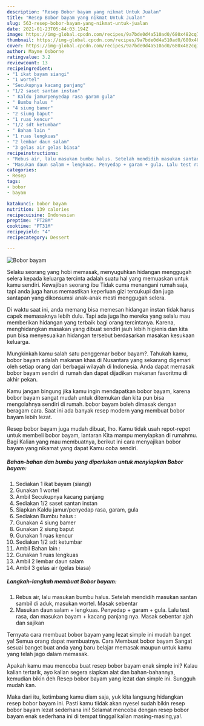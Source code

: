 ```yaml
---
description: "Resep Bobor bayam yang nikmat Untuk Jualan"
title: "Resep Bobor bayam yang nikmat Untuk Jualan"
slug: 563-resep-bobor-bayam-yang-nikmat-untuk-jualan
date: 2021-01-23T05:44:03.194Z
image: https://img-global.cpcdn.com/recipes/9a7bde0d4a510ad0/680x482cq70/bobor-bayam-foto-resep-utama.jpg
thumbnail: https://img-global.cpcdn.com/recipes/9a7bde0d4a510ad0/680x482cq70/bobor-bayam-foto-resep-utama.jpg
cover: https://img-global.cpcdn.com/recipes/9a7bde0d4a510ad0/680x482cq70/bobor-bayam-foto-resep-utama.jpg
author: Mayme Osborne
ratingvalue: 3.2
reviewcount: 13
recipeingredient:
- "1 ikat bayam siangi"
- "1 wortel"
- "Secukupnya kacang panjang"
- "1/2 saset santan instan"
- " Kaldu jamurpenyedap rasa garam gula"
- " Bumbu halus "
- "4 siung bamer"
- "2 siung baput"
- "1 ruas kencur"
- "1/2 sdt ketumbar"
- " Bahan lain "
- "1 ruas lengkuas"
- "2 lembar daun salam"
- "3 gelas air gelas biasa"
recipeinstructions:
- "Rebus air, lalu masukan bumbu halus. Setelah mendidih masukan santan sambil di aduk, masukan wortel. Masak sebentar"
- "Masukan daun salam + lengkuas. Penyedap + garam + gula. Lalu test rasa, dan masukan bayam + kacang panjang nya. Masak sebentar ajah dan sajikan"
categories:
- Resep
tags:
- bobor
- bayam

katakunci: bobor bayam 
nutrition: 139 calories
recipecuisine: Indonesian
preptime: "PT28M"
cooktime: "PT31M"
recipeyield: "4"
recipecategory: Dessert

---
```



![Bobor bayam](https://img-global.cpcdn.com/recipes/9a7bde0d4a510ad0/680x482cq70/bobor-bayam-foto-resep-utama.jpg)

Selaku seorang yang hobi memasak, menyuguhkan hidangan menggugah selera kepada keluarga tercinta adalah suatu hal yang memuaskan untuk kamu sendiri. Kewajiban seorang ibu Tidak cuma menangani rumah saja, tapi anda juga harus memastikan keperluan gizi tercukupi dan juga santapan yang dikonsumsi anak-anak mesti menggugah selera.

Di waktu  saat ini, anda memang bisa memesan hidangan instan tidak harus capek memasaknya lebih dulu. Tapi ada juga lho mereka yang selalu mau memberikan hidangan yang terbaik bagi orang tercintanya. Karena, menghidangkan masakan yang dibuat sendiri jauh lebih higienis dan kita pun bisa menyesuaikan hidangan tersebut berdasarkan masakan kesukaan keluarga. 



Mungkinkah kamu salah satu penggemar bobor bayam?. Tahukah kamu, bobor bayam adalah makanan khas di Nusantara yang sekarang digemari oleh setiap orang dari berbagai wilayah di Indonesia. Anda dapat memasak bobor bayam sendiri di rumah dan dapat dijadikan makanan favoritmu di akhir pekan.

Kamu jangan bingung jika kamu ingin mendapatkan bobor bayam, karena bobor bayam sangat mudah untuk ditemukan dan kita pun bisa mengolahnya sendiri di rumah. bobor bayam boleh dimasak dengan beragam cara. Saat ini ada banyak resep modern yang membuat bobor bayam lebih lezat.

Resep bobor bayam juga mudah dibuat, lho. Kamu tidak usah repot-repot untuk membeli bobor bayam, lantaran Kita mampu menyiapkan di rumahmu. Bagi Kalian yang mau membuatnya, berikut ini cara menyajikan bobor bayam yang nikamat yang dapat Kamu coba sendiri.

<!--inarticleads1-->

##### Bahan-bahan dan bumbu yang diperlukan untuk menyiapkan Bobor bayam:

1. Sediakan 1 ikat bayam (siangi)
1. Gunakan 1 wortel
1. Ambil Secukupnya kacang panjang
1. Sediakan 1/2 saset santan instan
1. Siapkan  Kaldu jamur/penyedap rasa, garam, gula
1. Sediakan  Bumbu halus :
1. Gunakan 4 siung bamer
1. Gunakan 2 siung baput
1. Gunakan 1 ruas kencur
1. Sediakan 1/2 sdt ketumbar
1. Ambil  Bahan lain :
1. Gunakan 1 ruas lengkuas
1. Ambil 2 lembar daun salam
1. Ambil 3 gelas air (gelas biasa)




<!--inarticleads2-->

##### Langkah-langkah membuat Bobor bayam:

1. Rebus air, lalu masukan bumbu halus. Setelah mendidih masukan santan sambil di aduk, masukan wortel. Masak sebentar
1. Masukan daun salam + lengkuas. Penyedap + garam + gula. Lalu test rasa, dan masukan bayam + kacang panjang nya. Masak sebentar ajah dan sajikan




Ternyata cara membuat bobor bayam yang lezat simple ini mudah banget ya! Semua orang dapat membuatnya. Cara Membuat bobor bayam Sangat sesuai banget buat anda yang baru belajar memasak maupun untuk kamu yang telah jago dalam memasak.

Apakah kamu mau mencoba buat resep bobor bayam enak simple ini? Kalau kalian tertarik, ayo kalian segera siapkan alat dan bahan-bahannya, kemudian bikin deh Resep bobor bayam yang lezat dan simple ini. Sungguh mudah kan. 

Maka dari itu, ketimbang kamu diam saja, yuk kita langsung hidangkan resep bobor bayam ini. Pasti kamu tiidak akan nyesel sudah bikin resep bobor bayam lezat sederhana ini! Selamat mencoba dengan resep bobor bayam enak sederhana ini di tempat tinggal kalian masing-masing,ya!.

